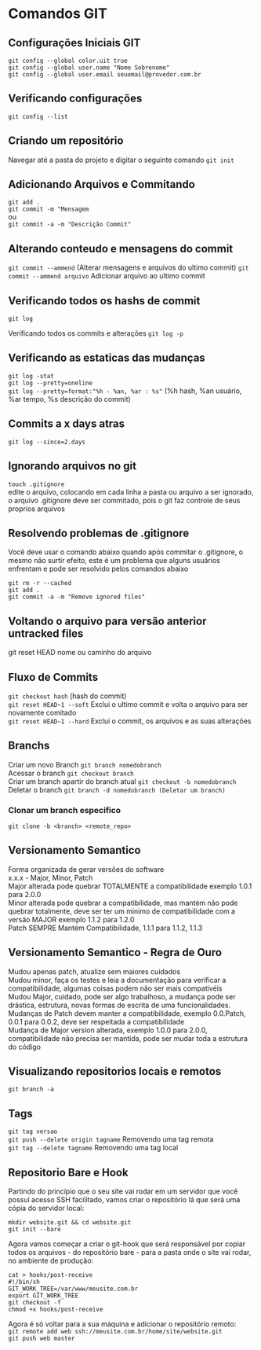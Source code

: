 # Comandos GIT

## Configurações Iniciais GIT
`git config --global color.uit true`  
`git config --global user.name "Nome Sobrenome"`      
`git config --global user.email seuemail@provedor.com.br`    

## Verificando configurações
`git config --list`    

## Criando um repositório
Navegar até a pasta do projeto e digitar o seguinte comando `git init`      

## Adicionando Arquivos e Commitando 
`git add .`      
`git commit -m "Mensagem`    
ou   
`git commit -a -m "Descrição Commit"`

## Alterando conteudo e mensagens do commit
`git commit --ammend` (Alterar mensagens e arquivos do ultimo commit)
`git commit --ammend arquivo` Adicionar arquivo ao ultimo commit

## Verificando todos os hashs de commit 
`git log`  

Verificando todos os commits e alterações
`git log -p`   

## Verificando as estaticas das mudanças
`git log -stat`    
`git log --pretty=oneline`    
`git log --pretty=format:"%h - %an, %ar : %s"` (%h hash, %an usuário, %ar tempo, %s descrição do commit)    

## Commits a x days atras
`git log --since=2.days`  

## Ignorando arquivos no git
`touch .gitignore`    
edite o arquivo, colocando em cada linha a pasta ou arquivo a ser ignorado, o arquivo .gitignore deve ser commitado, pois 
o git faz controle de seus proprios arquivos  

## Resolvendo problemas de .gitignore
Você deve usar o comando abaixo quando após commitar o .gitignore, o mesmo não surtir efeito, este é um problema que alguns usuários
enfrentam e pode ser resolvido pelos comandos abaixo

`git rm -r --cached`     
`git add .`    
`git commit -a -m "Remove ignored files"`    

## Voltando o arquivo para versão anterior untracked files
git reset HEAD nome ou caminho do arquivo

## Fluxo de Commits
`git checkout hash` (hash do commit)      
`git reset HEAD~1 --soft` Exclui o ultimo commit e volta o arquivo para ser novamente comitado      
`git reset HEAD~1 --hard` Exclui o commit, os arquivos e as suas alterações      

## Branchs
Criar um novo Branch `git branch nomedobranch`  
Acessar o branch `git checkout branch`    
Criar um branch apartir do branch atual `git checkout -b nomedobranch`    
Deletar o branch `git branch -d nomedobranch (Deletar um branch)`  

### Clonar um branch especifico 

`git clone -b <branch> <remote_repo>`  

## Versionamento Semantico
Forma organizada de gerar versões do software  
x.x.x - Major, Minor, Patch  
Major alterada pode quebrar TOTALMENTE a compatibilidade exemplo 1.0.1 para 2.0.0  
Minor alterada pode quebrar a compatibilidade, mas mantém não pode quebrar totalmente, deve ser ter um minimo de compatibilidade com 
a versão MAJOR exemplo 1.1.2 para 1.2.0  
Patch SEMPRE Mantém Compatibilidade, 1.1.1 para 1.1.2, 1.1.3  

## Versionamento Semantico - Regra de Ouro  
Mudou apenas patch, atualize sem maiores cuidados  
Mudou minor, faça os testes e leia a documentação para verificar a compatibilidade, algumas coisas podem não ser mais compativéis   
Mudou Major, cuidado, pode ser algo trabalhoso, a mudança pode ser drástica, estrutura, novas formas de escrita de uma funcionalidades. 
Mudanças de Patch devem manter a compatibilidade, exemplo 0.0.Patch, 0.0.1 para 0.0.2, deve ser respeitada a compatibilidade  
Mudança de Major version alterada, exemplo 1.0.0 para 2.0.0, compatibilidade não precisa ser mantida, pode ser mudar toda a estrutura do código        

## Visualizando repositorios locais e remotos
`git branch -a`  

## Tags
`git tag versao`  
`git push --delete origin tagname` Removendo uma tag remota       
`git tag --delete tagname` Removendo uma tag local      

## Repositorio Bare e Hook

Partindo do princípio que o seu site vai rodar em um servidor que você possui acesso SSH facilitado, 
vamos criar o repositório lá que será uma cópia do servidor local:  

`mkdir website.git && cd website.git`    
`git init --bare`      

Agora vamos começar a criar o git-hook que será responsável por copiar todos os arquivos - do repositório bare - 
para a pasta onde o site vai rodar, no ambiente de produção:  

`cat > hooks/post-receive`    
`#!/bin/sh`      
`GIT_WORK_TREE=/var/www/meusite.com.br`      
`export GIT_WORK_TREE`      
`git checkout -f`    
`chmod +x hooks/post-receive`      

Agora é só voltar para a sua máquina e adicionar o repositório remoto:  
`git remote add web ssh://meusite.com.br/home/site/website.git`    
`git push web master`    
